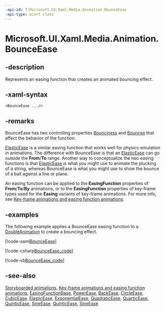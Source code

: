```yaml
---
-api-id: T:Microsoft.UI.Xaml.Media.Animation.BounceEase
-api-type: winrt class
---
```


<!-- Class syntax.
public class BounceEase : Windows.UI.Xaml.Media.Animation.EasingFunctionBase, Windows.UI.Xaml.Media.Animation.IBounceEase
-->

# Microsoft.UI.Xaml.Media.Animation.BounceEase

## -description
Represents an easing function that creates an animated bouncing effect.

## -xaml-syntax
```xaml
<BounceEase .../>
```


## -remarks
BounceEase has two controlling properties [Bounciness](bounceease_bounciness.md) and [Bounces](bounceease_bounces.md) that affect the behavior of the function.

[ElasticEase](elasticease.md) is a similar easing function that works well for physics emulation in animations. The difference with BounceEase is that an [ElasticEase](elasticease.md) can go outside the **From**/**To** range. Another way to conceptualize the two easing functions is that [ElasticEase](elasticease.md) is what you might use to animate the plucking of a string, whereas BounceEase is what you might use to show the bounce of a ball against a line or plane.

An easing function can be applied to the **EasingFunction** properties of **From**/**To**/**By** animations, or to the **EasingFunction** properties of key-frame types used for the **Easing** variants of key-frame animations. For more info, see [Key-frame animations and easing function animations](/windows/apps/design/motion/key-frame-and-easing-function-animations).

## -examples
The following example applies a BounceEase easing function to a [DoubleAnimation](doubleanimation.md) to create a bouncing effect.



[!code-xaml[BounceEase](../microsoft.ui.xaml.media.animation/code/BounceEase/csharp/Page.xaml#SnippetBounceEase)]


[!code-csharp[BounceEase_code](../microsoft.ui.xaml.media.animation/code/BounceEase/csharp/Page.xaml.cs#SnippetBounceEase_code)]

[!code-vb[BounceEase_code](../microsoft.ui.xaml.media.animation/code/BounceEase/vbnet/MainPage.xaml.vb#SnippetBounceEase_code)]

## -see-also
[Storyboarded animations](/windows/apps/design/motion/storyboarded-animations), [Key-frame animations and easing function animations](/windows/apps/design/motion/key-frame-and-easing-function-animations), [EasingFunctionBase](easingfunctionbase.md), [PowerEase](powerease.md), [BackEase](backease.md), [CircleEase](circleease.md), [CubicEase](cubicease.md), [ElasticEase](elasticease.md), [ExponentialEase](exponentialease.md), [QuadraticEase](quadraticease.md), [QuarticEase](quarticease.md), [QuinticEase](quinticease.md), [SineEase](sineease.md), [QuinticEase](quinticease.md), [SineEase](sineease.md)
